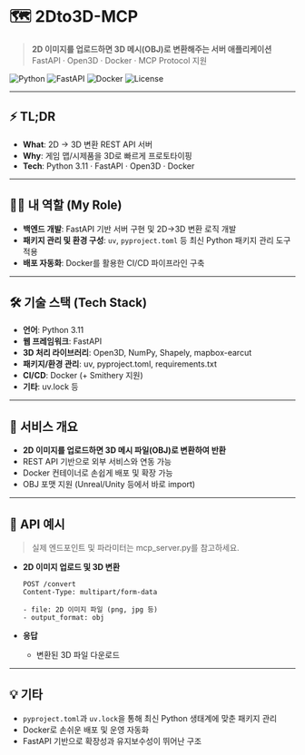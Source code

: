# 🗺️ 2Dto3D-MCP

> **2D 이미지를 업로드하면 3D 메시(OBJ)로 변환해주는 서버 애플리케이션**  
> FastAPI · Open3D · Docker · MCP Protocol 지원

![Python](https://img.shields.io/badge/python-3.11-blue)
![FastAPI](https://img.shields.io/badge/FastAPI-%F0%9F%9A%80-brightgreen)
![Docker](https://img.shields.io/badge/docker-ready-2496ed)
![License](https://img.shields.io/github/license/SBLee-git/2Dto3D-MCP)

---

## ⚡️ TL;DR

- **What**: 2D → 3D 변환 REST API 서버
- **Why**: 게임 맵/시제품을 3D로 빠르게 프로토타이핑
- **Tech**: Python 3.11 · FastAPI · Open3D · Docker

---

## 🧑‍💻 내 역할 (My Role)
- **백엔드 개발**: FastAPI 기반 서버 구현 및 2D→3D 변환 로직 개발
- **패키지 관리 및 환경 구성**: `uv`, `pyproject.toml` 등 최신 Python 패키지 관리 도구 적용
- **배포 자동화**: Docker를 활용한 CI/CD 파이프라인 구축

---

## 🛠️ 기술 스택 (Tech Stack)
- **언어**: Python 3.11
- **웹 프레임워크**: FastAPI
- **3D 처리 라이브러리**: Open3D, NumPy, Shapely, mapbox-earcut
- **패키지/환경 관리**: uv, pyproject.toml, requirements.txt
- **CI/CD**: Docker (+ Smithery 지원)
- **기타**: uv.lock 등

---
## 🚀 서비스 개요

- **2D 이미지를 업로드하면 3D 메시 파일(OBJ)로 변환하여 반환**
- REST API 기반으로 외부 서비스와 연동 가능
- Docker 컨테이너로 손쉽게 배포 및 확장 가능
- OBJ 포맷 지원 (Unreal/Unity 등에서 바로 import)

---
## 📡 API 예시

> 실제 엔드포인트 및 파라미터는 mcp_server.py를 참고하세요.

- **2D 이미지 업로드 및 3D 변환**
    ```
    POST /convert
    Content-Type: multipart/form-data

    - file: 2D 이미지 파일 (png, jpg 등)
    - output_format: obj
    ```

- **응답**
    - 변환된 3D 파일 다운로드

---
## 💡 기타

- `pyproject.toml`과 `uv.lock`을 통해 최신 Python 생태계에 맞춘 패키지 관리
- Docker로 손쉬운 배포 및 운영 자동화
- FastAPI 기반으로 확장성과 유지보수성이 뛰어난 구조

